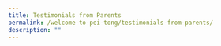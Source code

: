 ```yaml
---
title: Testimonials from Parents
permalink: /welcome-to-pei-tong/testimonials-from-parents/
description: ""
---
```

